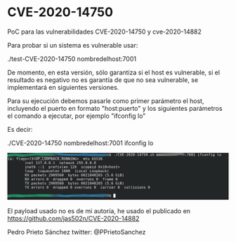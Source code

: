 # CVE-2020-14750
PoC para las vulnerabilidades CVE-2020-14750 y cve-2020-14882

Para probar si un sistema es vulnerable usar:

./test-CVE-2020-14750 nombredelhost:7001

De momento, en esta versión, sólo garantiza si el host es vulnerable, si el resultado es negativo no es garantía de que no sea vulnerable, se implementará en siguientes versiones.


Para su ejecución debemos pasarle como primer parámetro el host, incluyendo el puerto en formato "host:puerto" y los siguientes parámetros el comando a ejecutar, por ejemplo "ifconfig lo"

Es decir:

./CVE-2020-14750 nombredelhost:7001 ifconfig lo

![Ejemplo](CVE-2020-14750.png)


El payload usado no es de mi autoría, he usado el publicado en https://github.com/jas502n/CVE-2020-14882

Pedro Prieto Sánchez
twitter: @PPrietoSanchez
